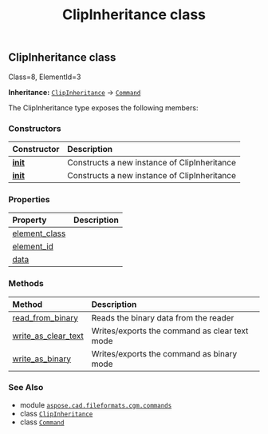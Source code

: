 ﻿---
title: ClipInheritance class
second_title: Aspose.CAD for Python via .NET API References
description: 
type: docs
weight: 370
url: /python-net/aspose.cad.fileformats.cgm.commands/clipinheritance/
is_root: false
---

## ClipInheritance class

Class=8, ElementId=3



**Inheritance:** [`ClipInheritance`](/cad/python-net/aspose.cad.fileformats.cgm.commands/clipinheritance) → 
[`Command`](/cad/python-net/aspose.cad.fileformats.cgm.commands/command)



The ClipInheritance type exposes the following members:

### Constructors
| Constructor | Description |
| :- | :- |
| [__init__](/cad/python-net/aspose.cad.fileformats.cgm.commands/clipinheritance/__init__/#aspose.cad.fileformats.cgm.CgmFile) | Constructs a new instance of ClipInheritance |
| [__init__](/cad/python-net/aspose.cad.fileformats.cgm.commands/clipinheritance/__init__/#aspose.cad.fileformats.cgm.CgmFile-ClipInheritance.Value) | Constructs a new instance of ClipInheritance |


### Properties
| Property | Description |
| :- | :- |
| [element_class](/cad/python-net/aspose.cad.fileformats.cgm.commands/clipinheritance/element_class) |  |
| [element_id](/cad/python-net/aspose.cad.fileformats.cgm.commands/clipinheritance/element_id) |  |
| [data](/cad/python-net/aspose.cad.fileformats.cgm.commands/clipinheritance/data) |  |


### Methods
| Method | Description |
| :- | :- |
| [read_from_binary](/cad/python-net/aspose.cad.fileformats.cgm.commands/clipinheritance/read_from_binary/#aspose.cad.fileformats.cgm.IBinaryReader) | Reads the binary data from the reader |
| [write_as_clear_text](/cad/python-net/aspose.cad.fileformats.cgm.commands/clipinheritance/write_as_clear_text/#aspose.cad.fileformats.cgm.IClearTextWriter) | Writes/exports the command as clear text mode |
| [write_as_binary](/cad/python-net/aspose.cad.fileformats.cgm.commands/clipinheritance/write_as_binary/#aspose.cad.fileformats.cgm.IBinaryWriter) | Writes/exports the command as binary mode |



### See Also
* module [`aspose.cad.fileformats.cgm.commands`](..)
* class [`ClipInheritance`](/cad/python-net/aspose.cad.fileformats.cgm.commands/clipinheritance)
* class [`Command`](/cad/python-net/aspose.cad.fileformats.cgm.commands/command)
